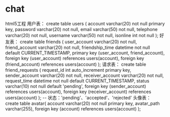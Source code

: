 # chat
html5工程
用户表：
create table users (
    account varchar(20) not null primary key,
    password varchar(20) not null,
    email varchar(50) not null,
    telephone varchar(20) not null,
    username varchar(50) not null,
    isonline int not null
);
好友表：
create table friends (
    user_account varchar(20) not null,
    friend_account varchar(20) not null,
    friendship_time datetime not null default CURRENT_TIMESTAMP,
    primary key (user_account, friend_account),
    foreign key (user_account) references users(account),
    foreign key (friend_account) references users(account)
);
请求表：
create table friend_requests (
    request_id int auto_increment primary key,
    sender_account varchar(20) not null,
    receiver_account varchar(20) not null,
    request_time datetime not null default CURRENT_TIMESTAMP,
    status varchar(10) not null default 'pending',
    foreign key (sender_account) references users(account),
    foreign key (receiver_account) references users(account)
);
-- 状态：'pending'、'accepted'、'rejected'
头像表：
create table avatar(
    account varchar(20) not null primary key,
    avatar_path varchar(255),
    foreign key (account) references users(account)
);
